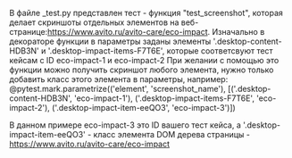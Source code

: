 В файле _test.py представлен тест - функция "test_screenshot", которая делает скриншоты отдельных элементов на 
веб-странице:https://www.avito.ru/avito-care/eco-impact. Изначально в декораторе функции в параметры заданы элементы 
'.desktop-content-HDB3N' и '.desktop-impact-items-F7T6E', которые соответсвуют тест кейсам с ID eco-impact-1 и eco-impact-2
При желании с помощью это функции можно получить скриншот любого элемента, нужно только добавить класс этого элемента в параметры,
например:
@pytest.mark.parametrize(('element', 'screenshot_name'), [('.desktop-content-HDB3N', 'eco-impact-1'), ('.desktop-impact-items-F7T6E', 'eco-impact-2'), ('.desktop-impact-item-eeQO3', 'eco-impact-3')])

В данном примере eco-impact-3 это ID вашего тест кейса, а '.desktop-impact-item-eeQO3' - класс элемента DOM дерева страницы - https://www.avito.ru/avito-care/eco-impact

